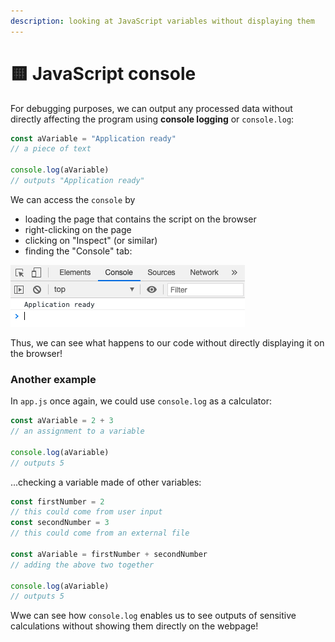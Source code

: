 ```yaml
---
description: looking at JavaScript variables without displaying them
---
```


# 🟨 JavaScript console

For debugging purposes, we can output any processed data without directly affecting the program using **console logging** or `console.log`:

```javascript
const aVariable = "Application ready"
// a piece of text 

console.log(aVariable) 
// outputs "Application ready" 
```

We can access the `console` by&#x20;

* loading the page that contains the script on the browser
* right-clicking on the page
* clicking on "Inspect" (or similar)
* finding the "Console" tab:&#x20;

![](../../../../.gitbook/assets/docs-console-log.png)

Thus, we can see what happens to our code without directly displaying it on the browser!

### Another example

In `app.js` once again, we could use `console.log` as a calculator:

```javascript
const aVariable = 2 + 3
// an assignment to a variable

console.log(aVariable) 
// outputs 5
```

...checking a variable made of other variables:

```javascript
const firstNumber = 2     
// this could come from user input
const secondNumber = 3    
// this could come from an external file

const aVariable = firstNumber + secondNumber
// adding the above two together

console.log(aVariable) 
// outputs 5
```

Wwe can see how `console.log` enables us to see outputs of sensitive calculations without showing them directly on the webpage!
